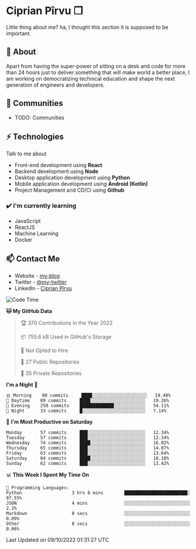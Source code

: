 # Ciprian Pîrvu ❐

Little thing about me? ha, I thought this section it is supposed to be important.

## 🧐 About

Apart from having the super-power of sitting on a desk and code for more than 24 hours just to deliver something that will make world a better place, I am working on democratizing technical education and shape the next generation of engineers and developers.

## 👯 Communities

-   TODO: Communities

## ⚡ Technologies

Talk to me about

-   Front-end development using **React**
-   Backend development using **Node**
-   Desktop application development using **Python**
-   Mobile application development using **Android (Kotlin)**
-   Project Management and CD/CI using **Github**

### ✔️ I'm currently learning

-   JavaScript
-   ReactJS
-   Machine Learning
-   Docker

## 📫 Contact Me

-   Website - [my-blog]()
-   Twitter - [@my-twitter]()
-   LinkedIn - [Ciprian Pîrvu](https://www.linkedin.com/in/p%C3%AErvu-ciprian-cristian-4415991b1/)

<!--START_SECTION:waka-->
![Code Time](http://img.shields.io/badge/Code%20Time-1%2C308%20hrs%2028%20mins-blue)

**🐱 My GitHub Data** 

> 🏆 370 Contributions in the Year 2022
 > 
> 📦 755.6 kB Used in GitHub's Storage 
 > 
> 🚫 Not Opted to Hire
 > 
> 📜 27 Public Repositories 
 > 
> 🔑 35 Private Repositories  
 > 
**I'm a Night 🦉** 

```text
🌞 Morning    90 commits     ████░░░░░░░░░░░░░░░░░░░░░   19.48% 
🌆 Daytime    89 commits     ████░░░░░░░░░░░░░░░░░░░░░   19.26% 
🌃 Evening    250 commits    █████████████░░░░░░░░░░░░   54.11% 
🌙 Night      33 commits     █░░░░░░░░░░░░░░░░░░░░░░░░   7.14%

```
📅 **I'm Most Productive on Saturday** 

```text
Monday       57 commits     ███░░░░░░░░░░░░░░░░░░░░░░   12.34% 
Tuesday      57 commits     ███░░░░░░░░░░░░░░░░░░░░░░   12.34% 
Wednesday    74 commits     ████░░░░░░░░░░░░░░░░░░░░░   16.02% 
Thursday     65 commits     ███░░░░░░░░░░░░░░░░░░░░░░   14.07% 
Friday       63 commits     ███░░░░░░░░░░░░░░░░░░░░░░   13.64% 
Saturday     84 commits     ████░░░░░░░░░░░░░░░░░░░░░   18.18% 
Sunday       62 commits     ███░░░░░░░░░░░░░░░░░░░░░░   13.42%

```


📊 **This Week I Spent My Time On** 

```text
💬 Programming Languages: 
Python                   3 hrs 6 mins        ████████████████████████░   97.55% 
JSON                     4 mins              ░░░░░░░░░░░░░░░░░░░░░░░░░   2.3% 
Markdown                 0 secs              ░░░░░░░░░░░░░░░░░░░░░░░░░   0.09% 
Other                    0 secs              ░░░░░░░░░░░░░░░░░░░░░░░░░   0.06%

```


 Last Updated on 09/10/2022 01:31:27 UTC
<!--END_SECTION:waka-->
